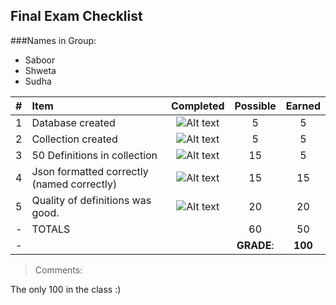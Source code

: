 ## Final Exam Checklist


###Names in Group:

- Saboor
- Shweta
- Sudha


| #   | Item                                                                              | Completed      | Possible | Earned|
|:----|:----------------------------------------------------------------------------------|:--------------:|:--------:|:-----:|
|  1  | Database created                                                                  | ![Alt text][1] |   5      |    5  |
|  2  | Collection created                                                                | ![Alt text][1] |   5      |    5  |
|  3  | 50 Definitions in collection                                                      | ![Alt text][1] |   15     |    5  |
|  4  | Json formatted correctly (named correctly)                                        | ![Alt text][1] |   15     |   15  |
|  5  | Quality of definitions was good.                                                  | ![Alt text][1] |   20     |   20  |
|  -  | TOTALS                                                                            |                |   60     |   50  |
|  -  |                                                                                   |                |**GRADE**:| **100**|

>Comments:
>
The only 100 in the class :)


[1]: https://s3.amazonaws.com/f.cl.ly/items/1n2W0M0z161s0r3t3c0A/right.png  "Correct"
[2]: https://s3.amazonaws.com/f.cl.ly/items/0p0m001l2J001H2d1n0M/wrong.png  "Incorrect"
[3]: https://s3.amazonaws.com/f.cl.ly/items/3e0I2j1J0C1R0i0O1n1x/null.png  "Errors"